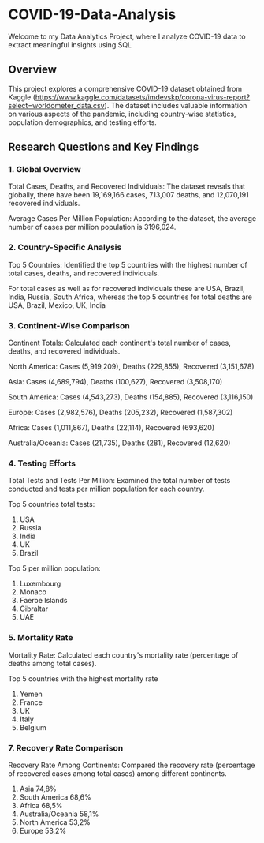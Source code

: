 # COVID-19-Data-Analysis
Welcome to my Data Analytics Project, where I analyze COVID-19 data to extract meaningful insights using SQL

## Overview
This project explores a comprehensive COVID-19 dataset obtained from Kaggle (https://www.kaggle.com/datasets/imdevskp/corona-virus-report?select=worldometer_data.csv). The dataset includes valuable information on various aspects of the pandemic, including country-wise statistics, population demographics, and testing efforts.

## Research Questions and Key Findings

### 1. Global Overview

Total Cases, Deaths, and Recovered Individuals:
The dataset reveals that globally, there have been  19,169,166 cases, 713,007 deaths, and 12,070,191 recovered individuals.

Average Cases Per Million Population:
According to the dataset, the average number of cases per million population is 3196,024.


### 2. Country-Specific Analysis

Top 5 Countries:
Identified the top 5 countries with the highest number of total cases, deaths, and recovered individuals.

For total cases as well as for recovered individuals these are USA, Brazil, India, Russia, South Africa, whereas the top 5 countries for total deaths are USA, Brazil, Mexico, UK, India


### 3. Continent-Wise Comparison

Continent Totals:
Calculated each continent's total number of cases, deaths, and recovered individuals.

North America: Cases (5,919,209), Deaths (229,855), Recovered (3,151,678)

Asia: Cases (4,689,794), Deaths (100,627), Recovered (3,508,170)

South America: Cases (4,543,273),	Deaths (154,885), Recovered (3,116,150)

Europe: Cases (2,982,576), Deaths	(205,232), Recovered	(1,587,302)

Africa: Cases (1,011,867), Deaths	(22,114), Recovered	(693,620)

Australia/Oceania: Cases (21,735), Deaths	(281), Recovered	(12,620)

### 4. Testing Efforts

Total Tests and Tests Per Million:
Examined the total number of tests conducted and tests per million population for each country.

Top 5 countries total tests:
1. USA
2. Russia
3. India
4. UK
5. Brazil

Top 5 per million population:
1. Luxembourg
2. Monaco
3. Faeroe Islands
4. Gibraltar
5. UAE

### 5. Mortality Rate
   
Mortality Rate:
Calculated each country's mortality rate (percentage of deaths among total cases).

Top 5 countries with the highest mortality rate
1. Yemen
2. France
3. UK
4. Italy
5. Belgium

### 7. Recovery Rate Comparison

Recovery Rate Among Continents:
Compared the recovery rate (percentage of recovered cases among total cases) among different continents.

1. Asia 74,8%
2. South America 68,6%
3. Africa 68,5%
4. Australia/Oceania 58,1%
5. North America 53,2%
6. Europe 53,2%




